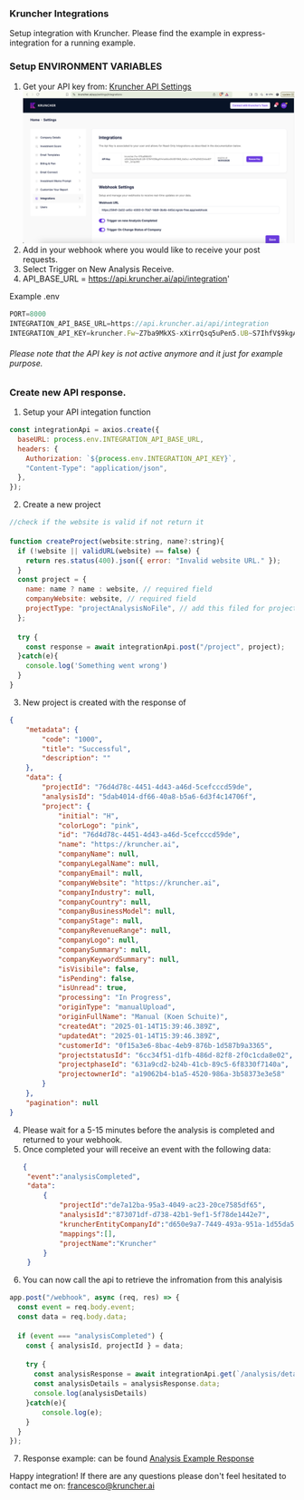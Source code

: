 ### Kruncher Integrations
Setup integration with Kruncher. Please find the example in express-integration for a running example.

### Setup ENVIRONMENT VARIABLES

1. Get your API key from: [Kruncher API Settings](https://kruncher.ai/app/settings/integrations)
![alt text](image.png)
2. Add in your webhook where you would like to receive your post requests. 
3. Select Trigger on New Analysis Receive. 
4. API_BASE_URL = https://api.kruncher.ai/api/integration'

Example .env
```js
PORT=8000
INTEGRATION_API_BASE_URL=https://api.kruncher.ai/api/integration
INTEGRATION_API_KEY=kruncher.Fw~Z7ba9MkXS-xXirrQsq5uPen5.UB~S7IhfV$9kgAYsIwMcv8hXBC9hB_Ke0xJ~w/VPqGNGZA4od4TVaY._.kmqoMZ
```
###### Please note that the API key is not active anymore and it just for example purpose. 


### Create new API response. 
1. Setup your API integation function
```js
const integrationApi = axios.create({
  baseURL: process.env.INTEGRATION_API_BASE_URL,
  headers: {
    Authorization: `${process.env.INTEGRATION_API_KEY}`,
    "Content-Type": "application/json",
  },
});
```

2. Create a new project 
```js
//check if the website is valid if not return it

function createProject(website:string, name?:string){
  if (!website || validURL(website) == false) {
    return res.status(400).json({ error: "Invalid website URL." });
  }
  const project = {
    name: name ? name : website, // required field
    companyWebsite: website, // required field
    projectType: "projectAnalysisNoFile", // add this filed for projectAnalysis baseed on website. 
  };

  try {
    const response = await integrationApi.post("/project", project);
  }catch(e){
    console.log('Something went wrong')
  }
}
```

3. New project is created with the response of
```json
{
    "metadata": {
        "code": "1000",
        "title": "Successful",
        "description": ""
    },
    "data": {
        "projectId": "76d4d78c-4451-4d43-a46d-5cefcccd59de",
        "analysisId": "5dab4014-df66-40a8-b5a6-6d3f4c14706f",
        "project": {
            "initial": "H",
            "colorLogo": "pink",
            "id": "76d4d78c-4451-4d43-a46d-5cefcccd59de",
            "name": "https://kruncher.ai",
            "companyName": null,
            "companyLegalName": null,
            "companyEmail": null,
            "companyWebsite": "https://kruncher.ai",
            "companyIndustry": null,
            "companyCountry": null,
            "companyBusinessModel": null,
            "companyStage": null,
            "companyRevenueRange": null,
            "companyLogo": null,
            "companySummary": null,
            "companyKeywordSummary": null,
            "isVisibile": false,
            "isPending": false,
            "isUnread": true,
            "processing": "In Progress",
            "originType": "manualUpload",
            "originFullName": "Manual (Koen Schuite)",
            "createdAt": "2025-01-14T15:39:46.389Z",
            "updatedAt": "2025-01-14T15:39:46.389Z",
            "customerId": "0f15a3e6-8bac-4eb9-876b-1d587b9a3365",
            "projectstatusId": "6cc34f51-d1fb-486d-82f8-2f0c1cda8e02",
            "projectphaseId": "631a9cd2-b24b-41cb-89c5-6f8330f7140a",
            "projectownerId": "a19062b4-b1a5-4520-986a-3b58373e3e58"
        }
    },
    "pagination": null
}
```
4. Please wait for a 5-15 minutes before the analysis is completed and returned to your webhook.
5. Once completed your will receive an event with the following data:
   ```json
   {
    "event":"analysisCompleted",
    "data":
        {
            "projectId":"de7a12ba-95a3-4049-ac23-20ce7585df65",
            "analysisId":"873071df-d738-42b1-9ef1-5f78de1442e7",
            "kruncherEntityCompanyId":"d650e9a7-7449-493a-951a-1d55da5ab874",
            "mappings":[],
            "projectName":"Kruncher"
        }
    }
   ``` 
6. You can now call the api to retrieve the infromation from this analyisis 
```js
app.post("/webhook", async (req, res) => {
  const event = req.body.event;
  const data = req.body.data;

  if (event === "analysisCompleted") {
    const { analysisId, projectId } = data;

    try {
      const analysisResponse = await integrationApi.get(`/analysis/detail?analysisId=${analysisId}`);
      const analysisDetails = analysisResponse.data;
      console.log(analysisDetails)
    }catch(e){
        console.log(e);
    }
  }
});
```

7. Response example: can be found [Analysis Example Response](/examples/analysis-response.json)


Happy integration! If there are any questions please don't feel hesitated to contact me on: francesco@kruncher.ai